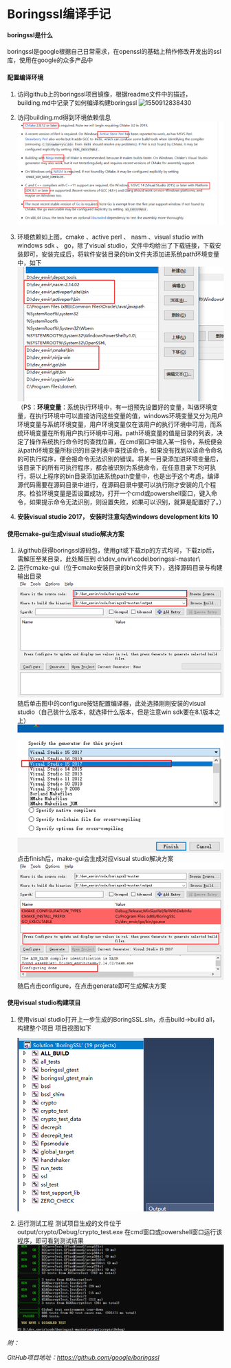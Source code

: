 # Boringssl编译手记

#### **boringssl是什么**

boringssl是google根据自己日常需求，在openssl的基础上稍作修改开发出的ssl库，使用在google的众多产品中

#### **配置编译环境**

1.  访问github上的boringssl项目镜像，根据readme文件中的描述，building.md中记录了如何编译构建boringssl
    ![1550912838430](C:\Users\Administrator\AppData\Roaming\Typora\typora-user-images\1550912838430.png)

2.  访问building.md得到环境依赖信息
    ![](./image/Snipaste_2019-02-23_17-12-21.png)

3.  环境依赖如上图，cmake 、active perl 、 nasm 、visual studio with windows sdk 、 go，除了visual studio，文件中均给出了下载链接，下载安装即可，安装完成后，将软件安装目录的bin文件夹添加进系统path环境变量中，如下
    ![](./image/envir_var.png)
    （PS：**环境变量**：系统执行环境中，有一组预先设置好的变量，叫做环境变量，在执行环境中可以直接访问这些变量的值，windows环境变量又分为用户环境变量与系统环境变量，用户环境变量仅在该用户的执行环境中可用，而系统环境变量在所有用户执行环境中可用。path环境变量的值是目录的列表，决定了操作系统执行命令时的查找位置，在cmd窗口中输入某一指令，系统便会从path环境变量所标识的目录列表中查找该命令，如果没有找到以该命令命名的可执行程序，便会报命令无法识别的错误。将某一目录添加进环境变量后，该目录下的所有可执行程序，都会被识别为系统命令，在任意目录下均可执行，将以上程序的bin目录添加进系统path变量中，也是出于这个考虑，编译源代码需要在源码目录中进行，在源码目录中要可以执行刚才安装的几个程序。检验环境变量是否设置成功，打开一个cmd或powershell窗口，键入命令，如果提示命令无法识别，则设置失败，如果可以识别，就算是配置好了。）

4.  **安装visual studio 2017， 安装时注意勾选windows development kits 10**

#### 使用cmake-gui生成visual studio解决方案

1.  从github获得boringssl源码包，使用git或下载zip的方式均可，下载zip后，需解压至某目录，此处解压到
    d:\dev_envir\code\boringssl-master\
2.  运行cmake-gui（位于cmake安装目录的bin文件夹下），选择源码目录与构建输出目录
    ![](./image/make-gui.png)
    随后单击图中的configure按钮配置编译器，此处选择刚刚安装的visual studio（自己装什么版本，就选择什么版本，但是注意win sdk要在8.1版本之上）
    ![](./image/make-gui2.png)
    点击finish后，make-gui会生成对应visual studio解决方案
    ![](image/make-gui3.png)
    随后点击configure，在点击generate即可生成解决方案

#### **使用visual studio构建项目**

1.  使用visual studio打开上一步生成的BoringSSL.sln，点击build->build all，构建整个项目
    项目视图如下
    

    ![](image/visual_studio.png)

2.  运行测试工程
    测试项目生成的文件位于output/crypto/Debug/crypto_test.exe
    在cmd窗口或powershell窗口运行该程序，即可看到测试结果
    ![](image/test.png)





*附：*

*GitHub项目地址：https://github.com/google/boringssl*

